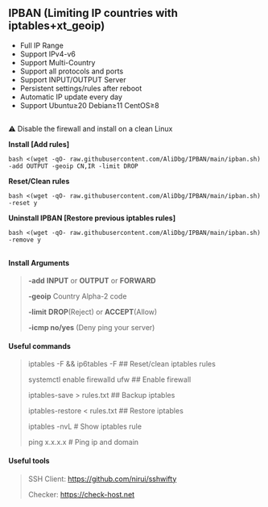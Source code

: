 ## IPBAN (Limiting IP countries with iptables+xt_geoip)

- Full IP Range
- Support IPv4-v6
- Support Multi-Country
- Support all protocols and ports
- Support INPUT/OUTPUT Server
- Persistent settings/rules after reboot
- Automatic IP update every day
- Support Ubuntu≥20 Debian≥11 CentOS≥8
## 
⚠️ Disable the firewall and install on a clean Linux

**Install [Add rules]**
```
bash <(wget -qO- raw.githubusercontent.com/AliDbg/IPBAN/main/ipban.sh) -add OUTPUT -geoip CN,IR -limit DROP
```
**Reset/Clean rules**
```
bash <(wget -qO- raw.githubusercontent.com/AliDbg/IPBAN/main/ipban.sh) -reset y
```

**Uninstall IPBAN [Restore previous iptables rules]**
```
bash <(wget -qO- raw.githubusercontent.com/AliDbg/IPBAN/main/ipban.sh) -remove y
```

## 
#### Install Arguments
>
> **-add** **INPUT** or **OUTPUT** or **FORWARD**
>
> **-geoip** Country Alpha-2 code
>
> **-limit**  **DROP**(Reject) or **ACCEPT**(Allow)
>
> **-icmp no/yes** (Deny ping your server)

#### Useful commands
> iptables -F && ip6tables -F ## Reset/clean iptables rules
> 
> systemctl enable firewalld ufw ## Enable firewall
> 
> iptables-save > rules.txt ## Backup iptables
> 
> iptables-restore < rules.txt ## Restore iptables
> 
> iptables -nvL # Show iptables rule
>
> ping x.x.x.x # Ping ip and domain

#### Useful tools
> SSH Client: https://github.com/nirui/sshwifty
>
> Checker: https://check-host.net
